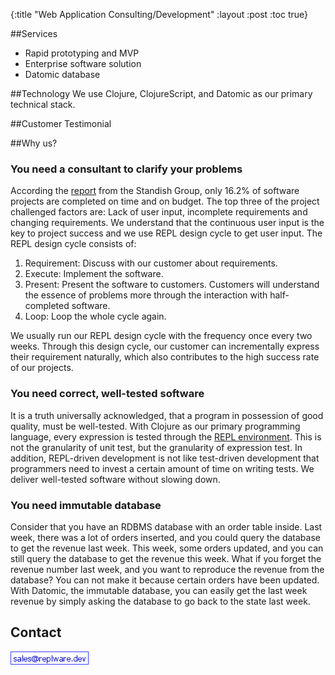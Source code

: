{:title "Web Application Consulting/Development"
 :layout :post
 :toc true}

##Services

- Rapid prototyping and MVP  
- Enterprise software solution
- Datomic database

##Technology
We use Clojure, ClojureScript, and Datomic as our primary technical stack.

##Customer Testimonial

##Why us?

### You need a consultant to clarify your problems 
According the [report](https://www.projectsmart.co.uk/white-papers/chaos-report.pdf) from the Standish Group, only 16.2% of software projects are completed on time and on budget. The top three of the project challenged factors are: Lack of user input, incomplete requirements and changing requirements. We understand that the continuous user input is the key to project success and we use REPL design cycle to get user input. The REPL design cycle consists of:
1. Requirement: Discuss with our customer about requirements.
2. Execute: Implement the software.
3. Present: Present the software to customers. Customers will understand the essence of problems more through the interaction with half-completed software.
4. Loop: Loop the whole cycle again.

We usually run our REPL design cycle with the frequency once every two weeks. Through this design cycle, our customer can incrementally express their requirement naturally, which also contributes to the high success rate of our projects.


### You need correct, well-tested software

It is a truth universally acknowledged, that a program in possession of good quality, must be well-tested. With Clojure as our primary programming language, every expression is tested through the [REPL environment](https://clojure.org/guides/repl/enhancing_your_repl_workflow). This is not the granularity of unit test, but the granularity of expression test. In addition, REPL-driven development is not like test-driven development that programmers need to invest a certain amount of time on writing tests. We deliver well-tested software without slowing down.

### You need immutable database

Consider that you have an RDBMS database with an order table inside. Last week, there was a lot of orders inserted, and you could query the database to get the revenue last week. This week, some orders updated, and you can still query the database to get the revenue this week. What if you forget the revenue number last week, and you want to reproduce the revenue from the database? You can not make it because certain orders have been updated. With Datomic, the immutable database, you can easily get the last week revenue by simply asking the database to go back to the state last week.

## Contact

![Email](/img/mail.png)
